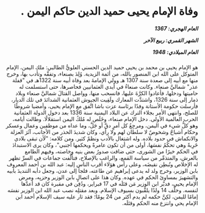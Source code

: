 <h1 dir="rtl">وفاة الإمام يحيى حميد الدين حاكم اليمن .</h1>

<h5 dir="rtl">العام الهجري:  1367

الشهر القمري: ربيع الآخر

العام الميلادي: 1948</h5>

<p dir="rtl">هو الإمام يحيى بن محمد بن يحيى حميد الدين الحسني العلويُّ الطالبي: ملك اليمن، الإمام المتوكل على الله ابن المنصور بالله، من أئمة الزيدية. وُلِدَ بصنعاء، وتفقَّه وتأدب بها، وخرج منها مع أبيه إلى صعدة سنة 1307 هـ وولي الإمامةَ بعد وفاة أبيه سنة 1322هـ في "قفلة عذر" شماليَّ صنعاء. وكانت صنعاءُ في أيدي العثمانيين فحاصرها، حتى استسلمت له حاميتها ودخلها، فأعادوا الكرَّةَ عليها، فانسحب منها، وواصل القتالَ شماليَّ صنعاء وبلاد ذمار إلى سنة 1326، واشتدَّت المعارك ولَقِيت الجيوش العثمانية الشدائدَ في تلك الديار، فأرسلت حكومة الأستانة وفدًا برئاسة عزت باشا اتَّفق مع الإمام يحيى، وأمضيا شروطًا للصلح، وانتهى الأمر بجلاء الترك عن البلاد اليمنية سنة 1336 بعد دخول الدولة العثمانية الحرب العالمية الأولى. دخل الإمام صنعاء، وخَلَص له مُلكُ اليمن استقلالًا. وطالت أيامه، وهو كلُّ شيء في اليمن، ومرجِعُ كل أمرٍ دقَّ أو جَلَّ، وما عداه من موظفين وعمال وعسكر وحكام أشباحٌ وشخوصٌ لا سلطان لهم ولا رأي، وكان شديدَ الحذر من الأجانب، آثَرَ العزلة والانكماش في حدود بلاده. وله اشتغال بالأدب ونظمٌ كثير. ومن كلامه: "لَأن تبقى بلادي خَرِبةً وهي تحكُمُ نفسَها، أولى من أن تكون عامرةً ويحكمها أجنبي"، وكان يرى الاستبدادَ في الحكم خيرًا من الشورى، حتى ضاقت صدورُ بعض بنيه وخاصته، وفيهم الطامع بالعرش، والمتذمِّر من سياسة القمع، والراغب بالإصلاح، فتألَّفت جماعات في السرِّ تظهر له الإخلاص وتُبطِن نقيضَه، وعلى رأس هؤلاء أقرب الناس إليه: عبد الله بن أحمد المعروف بابن الوزير، وخرج ولد له يدعى إبراهيم عن طاعته، فلجأ إلى عدن، وجعل دأبه التنديدَ بأبيه والتشهيرَ بمساوئ الحكم في عهده. وكان هذا على اتصالٍ بابن الوزير وحزبِه، ومرض الإمام يحيى، فدبَّر ابن الوزير مَن قتَلَه في 17 فبراير، ودُفِن في مقبرة كان قد أعدَّها لنفسه. وخلَّف 14 ولدًا يلقَّبون بسيوف الإسلام. وبعد مقتلِه نصب عبد الله ابن الوزير نفسَه إمامًا لليمن، لكِنَّ حكمه لم يدم أكثر من 24 يومًا؛ فقد ثار عليه سيف الإسلام أحمد ابن الإمام يحي وانتزع منه الحكم وقتَلَه.</p></br>
